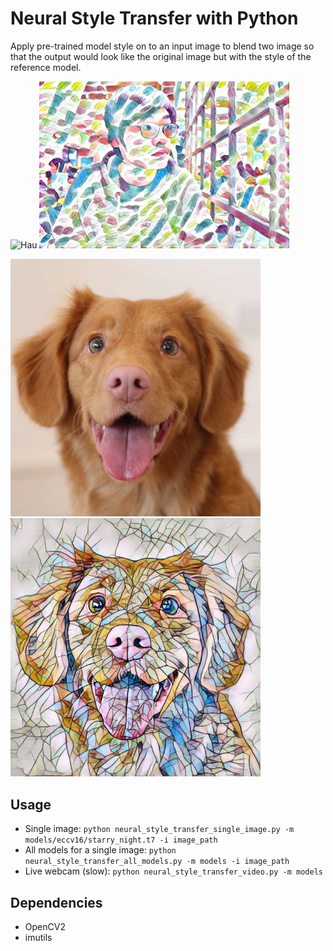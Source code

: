 # Neural Style Transfer with Python
Apply pre-trained model style on to an input image to blend two image so that the output would look like the original image but with the style of the reference model.

<img src="./Hau's_Picture.jpg" alt="Hau" width="400"/> <img src="output\Hau's_Picture_feathers.jpg" alt="transferred" width="400"/>


<img src="dog.jpg" alt="Hau" width="400"/> <img src="output\dog_mosaic.jpg" alt="transferred" width="400"/>

## Usage
- Single image: `python neural_style_transfer_single_image.py -m models/eccv16/starry_night.t7 -i image_path`
- All models for a single image: `python neural_style_transfer_all_models.py -m models -i image_path`
- Live webcam (slow): `python neural_style_transfer_video.py -m models`

## Dependencies
- OpenCV2
- imutils

